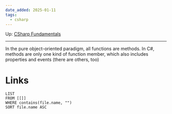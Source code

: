```yaml
---
date_added: 2025-01-11
tags:
  - csharp
---
```

Up: [CSharp Fundamentals](CSharp%20Fundamentals.md)
___
In the pure object-oriented paradigm, all functions are methods. In C#, methods are only one kind of function member, which also includes properties and events (there are others, too)

# Links
```dataview
LIST
FROM [[]]
WHERE contains(file.name, "")
SORT file.name ASC
```
